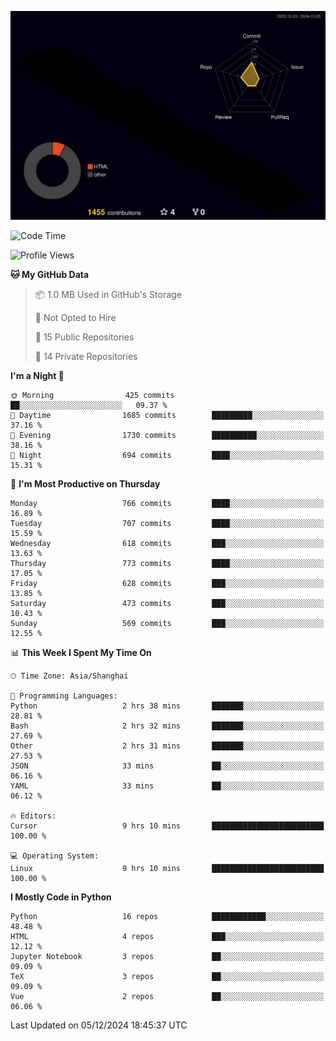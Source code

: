 <!--![](https://raw.githubusercontent.com/BorisYang326/BorisYang326/output/github-contribution-grid-snake-dark.svg) -->
![](./profile-3d-contrib/profile-night-rainbow.svg)
<!--START_SECTION:waka-->
![Code Time](http://img.shields.io/badge/Code%20Time-663%20hrs%2029%20mins-blue)

![Profile Views](http://img.shields.io/badge/Profile%20Views-0-blue)

**🐱 My GitHub Data** 

> 📦 1.0 MB Used in GitHub's Storage 
 > 
> 🚫 Not Opted to Hire
 > 
> 📜 15 Public Repositories 
 > 
> 🔑 14 Private Repositories 
 > 
**I'm a Night 🦉** 

```text
🌞 Morning                425 commits         ██░░░░░░░░░░░░░░░░░░░░░░░   09.37 % 
🌆 Daytime                1685 commits        █████████░░░░░░░░░░░░░░░░   37.16 % 
🌃 Evening                1730 commits        ██████████░░░░░░░░░░░░░░░   38.16 % 
🌙 Night                  694 commits         ████░░░░░░░░░░░░░░░░░░░░░   15.31 % 
```
📅 **I'm Most Productive on Thursday** 

```text
Monday                   766 commits         ████░░░░░░░░░░░░░░░░░░░░░   16.89 % 
Tuesday                  707 commits         ████░░░░░░░░░░░░░░░░░░░░░   15.59 % 
Wednesday                618 commits         ███░░░░░░░░░░░░░░░░░░░░░░   13.63 % 
Thursday                 773 commits         ████░░░░░░░░░░░░░░░░░░░░░   17.05 % 
Friday                   628 commits         ███░░░░░░░░░░░░░░░░░░░░░░   13.85 % 
Saturday                 473 commits         ███░░░░░░░░░░░░░░░░░░░░░░   10.43 % 
Sunday                   569 commits         ███░░░░░░░░░░░░░░░░░░░░░░   12.55 % 
```


📊 **This Week I Spent My Time On** 

```text
🕑︎ Time Zone: Asia/Shanghai

💬 Programming Languages: 
Python                   2 hrs 38 mins       ███████░░░░░░░░░░░░░░░░░░   28.81 % 
Bash                     2 hrs 32 mins       ███████░░░░░░░░░░░░░░░░░░   27.69 % 
Other                    2 hrs 31 mins       ███████░░░░░░░░░░░░░░░░░░   27.53 % 
JSON                     33 mins             ██░░░░░░░░░░░░░░░░░░░░░░░   06.16 % 
YAML                     33 mins             ██░░░░░░░░░░░░░░░░░░░░░░░   06.12 % 

🔥 Editors: 
Cursor                   9 hrs 10 mins       █████████████████████████   100.00 % 

💻 Operating System: 
Linux                    9 hrs 10 mins       █████████████████████████   100.00 % 
```

**I Mostly Code in Python** 

```text
Python                   16 repos            ████████████░░░░░░░░░░░░░   48.48 % 
HTML                     4 repos             ███░░░░░░░░░░░░░░░░░░░░░░   12.12 % 
Jupyter Notebook         3 repos             ██░░░░░░░░░░░░░░░░░░░░░░░   09.09 % 
TeX                      3 repos             ██░░░░░░░░░░░░░░░░░░░░░░░   09.09 % 
Vue                      2 repos             ██░░░░░░░░░░░░░░░░░░░░░░░   06.06 % 
```




 Last Updated on 05/12/2024 18:45:37 UTC
<!--END_SECTION:waka-->
